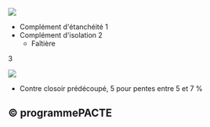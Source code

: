 ![](<images/Couverture en panneaux sandwich - Compléments d'isolation - 14/_page_0_Figure_0.jpeg>)

- Complément d'étanchéité 1
- Complément d'isolation 2
	- Faîtière

3

![](<images/Couverture en panneaux sandwich - Compléments d'isolation - 14/_page_0_Picture_4.jpeg>)

- Contre closoir prédécoupé, 5 pour pentes entre 5 et 7 %
## © programmePACTE